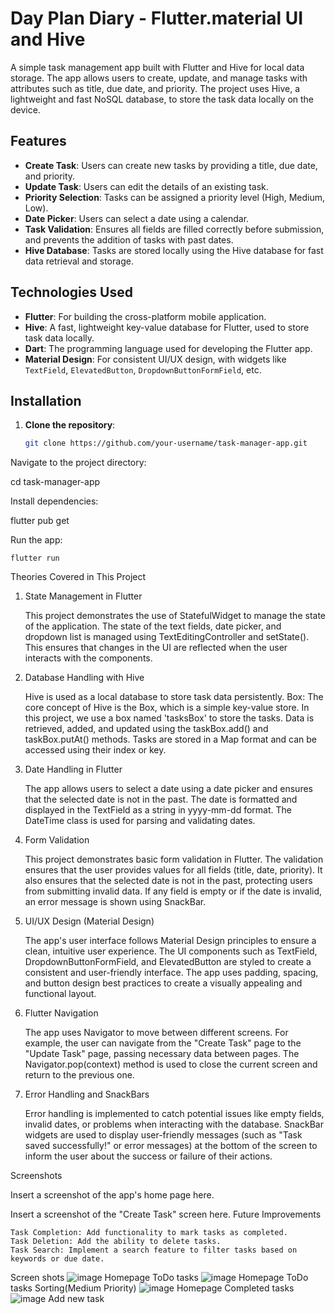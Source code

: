 # Day Plan Diary - Flutter.material UI and Hive

A simple task management app built with Flutter and Hive for local data storage. The app allows users to create, update, and manage tasks with attributes such as title, due date, and priority. The project uses Hive, a lightweight and fast NoSQL database, to store the task data locally on the device.

## Features

- **Create Task**: Users can create new tasks by providing a title, due date, and priority.
- **Update Task**: Users can edit the details of an existing task.
- **Priority Selection**: Tasks can be assigned a priority level (High, Medium, Low).
- **Date Picker**: Users can select a date using a calendar.
- **Task Validation**: Ensures all fields are filled correctly before submission, and prevents the addition of tasks with past dates.
- **Hive Database**: Tasks are stored locally using the Hive database for fast data retrieval and storage.

## Technologies Used

- **Flutter**: For building the cross-platform mobile application.
- **Hive**: A fast, lightweight key-value database for Flutter, used to store task data locally.
- **Dart**: The programming language used for developing the Flutter app.
- **Material Design**: For consistent UI/UX design, with widgets like `TextField`, `ElevatedButton`, `DropdownButtonFormField`, etc.

## Installation

1. **Clone the repository**:
   ```bash
   git clone https://github.com/your-username/task-manager-app.git

Navigate to the project directory:

cd task-manager-app

Install dependencies:

flutter pub get

Run the app:

    flutter run

Theories Covered in This Project
1. State Management in Flutter

    This project demonstrates the use of StatefulWidget to manage the state of the application.
    The state of the text fields, date picker, and dropdown list is managed using TextEditingController and setState().
    This ensures that changes in the UI are reflected when the user interacts with the components.

2. Database Handling with Hive

    Hive is used as a local database to store task data persistently.
    Box: The core concept of Hive is the Box, which is a simple key-value store. In this project, we use a box named 'tasksBox' to store the tasks.
    Data is retrieved, added, and updated using the taskBox.add() and taskBox.putAt() methods.
    Tasks are stored in a Map format and can be accessed using their index or key.

3. Date Handling in Flutter

    The app allows users to select a date using a date picker and ensures that the selected date is not in the past.
    The date is formatted and displayed in the TextField as a string in yyyy-mm-dd format.
    The DateTime class is used for parsing and validating dates.

4. Form Validation

    This project demonstrates basic form validation in Flutter.
    The validation ensures that the user provides values for all fields (title, date, priority).
    It also ensures that the selected date is not in the past, protecting users from submitting invalid data.
    If any field is empty or if the date is invalid, an error message is shown using SnackBar.

5. UI/UX Design (Material Design)

    The app's user interface follows Material Design principles to ensure a clean, intuitive user experience.
    The UI components such as TextField, DropdownButtonFormField, and ElevatedButton are styled to create a consistent and user-friendly interface.
    The app uses padding, spacing, and button design best practices to create a visually appealing and functional layout.

6. Flutter Navigation

    The app uses Navigator to move between different screens. For example, the user can navigate from the "Create Task" page to the "Update Task" page, passing necessary data between pages.
    The Navigator.pop(context) method is used to close the current screen and return to the previous one.

7. Error Handling and SnackBars

    Error handling is implemented to catch potential issues like empty fields, invalid dates, or problems when interacting with the database.
    SnackBar widgets are used to display user-friendly messages (such as "Task saved successfully!" or error messages) at the bottom of the screen to inform the user about the success or failure of their actions.

Screenshots

Insert a screenshot of the app's home page here.

Insert a screenshot of the "Create Task" screen here.
Future Improvements

    Task Completion: Add functionality to mark tasks as completed.
    Task Deletion: Add the ability to delete tasks.
    Task Search: Implement a search feature to filter tasks based on keywords or due date.

Screen shots
![image](https://github.com/user-attachments/assets/e17e74b0-4f80-47cb-90e1-990352e2ce72) Homepage ToDo tasks
![image](https://github.com/user-attachments/assets/6d239fd7-5fbf-4c82-8d0d-96e6c71423fc) Homepage ToDo tasks Sorting(Medium Priority)
![image](https://github.com/user-attachments/assets/10f6741f-b284-4662-a98e-e5228564df30) Homepage Completed tasks
![image](https://github.com/user-attachments/assets/56efc98d-3d12-44b2-a114-e76b8689b183) Add new task



